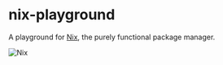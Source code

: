 # nix-playground

A playground for [Nix](https://nixos.org/nix/), the purely functional package manager.

![Nix](https://nixos.org/logo/nix-wiki.png "Nix")
